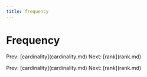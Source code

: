 ```yaml
---
title: frequency
---
```


# Frequency

Prev: \[cardinality](cardinality.md) Next:
\[rank](rank.md)

Prev: \[cardinality](cardinality.md) Next:
\[rank](rank.md)
